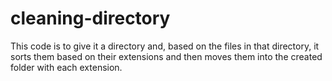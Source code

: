 # cleaning-directory
This code is to give it a directory and, based on the files in that directory, it sorts them based on their extensions and then moves them into the created folder with each extension.
